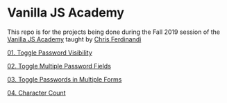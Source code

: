 # Vanilla JS Academy

This repo is for the projects being done during the Fall 2019 session of the [Vanilla JS Academy](https://vanillajsacademy.com/) taught by [Chris Ferdinandi](https://gomakethings.com/)

[01. Toggle Password Visibility](https://giammacarioca.github.io/vanilla-js-academy/pages/01-toggle-password-visibility/js/main.js)

[02. Toggle Multiple Password Fields](https://giammacarioca.github.io/vanilla-js-academy/pages/02-toggle-multiple-password-fields/js/main.js)

[03. Toggle Passwords in Multiple Forms](https://giammacarioca.github.io/vanilla-js-academy/pages/03-toggle-passwords-in-multiple-forms/js/main.js)

[04. Character Count](https://giammacarioca.github.io/vanilla-js-academy/pages/04-character-count/js/main.js)